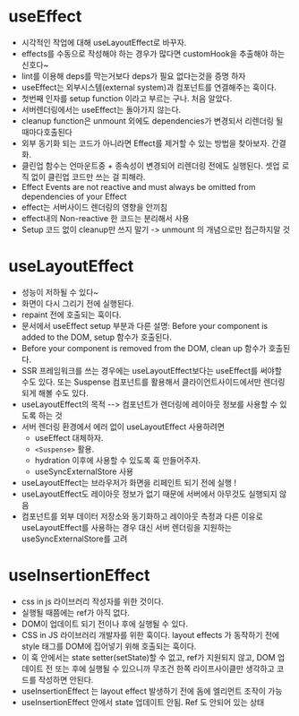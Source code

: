 # useEffect
- 시각적인 작업에 대해 useLayoutEffect로 바꾸자.
- effects를 수동으로 작성해야 하는 경우가 많다면 customHook을 추출해야 하는 신호다~
- lint를 이용해 deps를 막는거보다 deps가 필요 없다는것을 증명 하자
- useEffect는 외부시스템(external system)과 컴포넌트를 연결해주는 훅이다.
- 첫번째 인자를 setup function 이라고 부르는 구나. 처음 알았다.
- 서버렌더링에서는 useEffect는 돌아가지 않는다.
- cleanup function은 unmount 외에도 dependencies가 변경되서 리렌더링 될 때마다호출된다
- 외부 동기화 되는 코드가 아니라면 Effect를 제거할 수 있는 방법을 찾아보자. 간결화.
- 클린업 함수는 언마운트중 + 종속성이 변경되어 리렌더링 전에도 실행된다. 셋업 로직 없이 클린업 코드만 쓰는 걸 피해라.
- Effect Events are not reactive and must always be omitted from dependencies of your Effect
- effect는 서버사이드 렌더링의 영향을 안끼침
- effect내의 Non-reactive 한 코드는 분리해서 사용
- Setup 코드 없이 cleanup만 쓰지 말기 -> unmount 의 개념으로만 접근하지말 것

# useLayoutEffect
- 성능이 저하될 수 있다~
- 화면이 다시 그리기 전에 실행된다.
- repaint 전에 호출되는 훅이다.
- 문서에서 useEffect setup 부분과 다른 설명: Before your component is added to the DOM, setup 함수가 호출된다.
- Before your component is removed from the DOM, clean up 함수가 호출된다.
- SSR 프레임워크를 쓰는 경우에는 useLayoutEffect보다는 useEffect를 써야할 수도 있다. 또는 Suspense 컴포넌트를 활용해서 클라이언트사이드에서만 렌더링되게 해볼 수도 있다.
- useLayoutEffect의 목적 --> 컴포넌트가 렌더링에 레이아웃 정보를 사용할 수 있도록 하는 것
- 서버 렌더링 환경에서 에러 없이 useLayoutEffect 사용하려면
    - useEffect 대체하자.
    - `<Suspense>` 활용.
    - hydration 이후에 사용할 수 있도록 훅 만들어주자.
    - useSyncExternalStore 사용
- useLayoutEffect는 브라우저가 화면을 리페인트 되기 전에 실행 !
- useLayoutEffect도 레이아웃 정보가 없기 때문에 서버에서 아무것도 실행되지 않음
- 컴포넌트를 외부 데이터 저장소와 동기화하고 레이아웃 측정과 다른 이유로 useLayoutEffect를 사용하는 경우 대신 서버 렌더링을 지원하는 useSyncExternalStore를 고려

# useInsertionEffect
- css in js 라이브러리 작성자를 위한 것이다.
- 실행될 때쯤에는 ref가 아직 없다.
- DOM이 업데이트 되기 전이나 후에 실행될 수 있다.
- CSS in JS 라이브러리 개발자를 위한 훅이다. layout effects 가 동작하기 전에 style 태그를 DOM에 집어넣기 위해 호출되는 훅이다.
- 이 훅 안에서는 state setter(setState)할 수 없고, ref가 지원되지 않고, DOM 업데이트 전 또는 후에 실행될 수 있으니까 무조건 한쪽 라이프사이클만 생각하고 코드를 작성하면 안된다.
- useInsertionEffect 는 layout effect 발생하기 전에 돔에 엘리먼트 조작이 가능
- useInsertionEffect 안에서 state 업데이트 안됨. Ref 도 안되어 있는 상태

